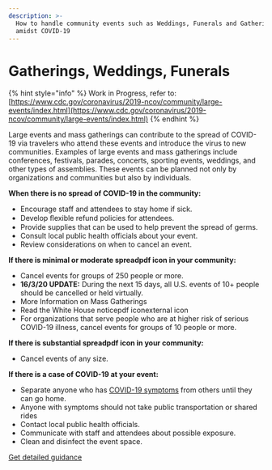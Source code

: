 ```yaml
---
description: >-
  How to handle community events such as Weddings, Funerals and Gatherings
  amidst COVID-19
---
```


# Gatherings, Weddings, Funerals

{% hint style="info" %}
Work in Progress, refer to: [https://www.cdc.gov/coronavirus/2019-ncov/community/large-events/index.html](https://www.cdc.gov/coronavirus/2019-ncov/community/large-events/index.html)
{% endhint %}

Large events and mass gatherings can contribute to the spread of COVID-19 via travelers who attend these events and introduce the virus to new communities. Examples of large events and mass gatherings include conferences, festivals, parades, concerts, sporting events, weddings, and other types of assemblies. These events can be planned not only by organizations and communities but also by individuals.

**When there is no spread of COVID-19 in the community:**

* Encourage staff and attendees to stay home if sick.
* Develop ﬂexible refund policies for attendees.
* Provide supplies that can be used to help prevent the spread of germs.
* Consult local public health officials about your event.
* Review considerations on when to cancel an event.

**If there is minimal or moderate spreadpdf icon in your community:**

* Cancel events for groups of 250 people or more.
* **16/3/20 UPDATE:** During the next 15 days, all U.S. events of 10+ people should be cancelled or held virtually.
* More Information on Mass Gatherings
* Read the White House noticepdf iconexternal icon
* For organizations that serve people who are at higher risk of serious COVID-19 illness, cancel events for groups of 10 people or more.

**If there is substantial spreadpdf icon in your community:**

* Cancel events of any size.

**If there is a case of COVID-19 at your event:**

* Separate anyone who has [COVID-19 symptoms](https://www.cdc.gov/coronavirus/2019-ncov/symptoms-testing/symptoms.html) from others until they can go home.
* Anyone with symptoms should not take public transportation or shared rides
* Contact local public health officials.
* Communicate with staff and attendees about possible exposure.
* Clean and disinfect the event space.

[Get detailed guidance](https://www.cdc.gov/coronavirus/2019-ncov/downloads/Mass-Gatherings-Document_FINAL.pdf)